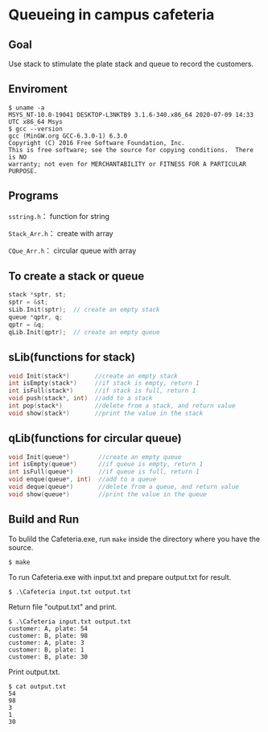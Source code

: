 # Queueing in campus cafeteria

## Goal
Use stack to stimulate the plate stack and queue to record the customers. 

## Enviroment
```
$ uname -a
MSYS_NT-10.0-19041 DESKTOP-L3NKTB9 3.1.6-340.x86_64 2020-07-09 14:33 UTC x86_64 Msys
$ gcc --version
gcc (MinGW.org GCC-6.3.0-1) 6.3.0
Copyright (C) 2016 Free Software Foundation, Inc.
This is free software; see the source for copying conditions.  There is NO
warranty; not even for MERCHANTABILITY or FITNESS FOR A PARTICULAR PURPOSE.
```

## Programs
`sstring.h`：   function for string

`Stack_Arr.h`： create with array

`CQue_Arr.h`：  circular queue with array

## To create a stack or queue
```cpp
stack *sptr, st;
sptr = &st;     
sLib.Init(sptr);  // create an empty stack
queue *qptr, q;
qptr = &q;      
qLib.Init(qptr);  // create an empty queue
```
## sLib(functions for stack)
```cpp
void Init(stack*)       //create an empty stack
int isEmpty(stack*)     //if stack is empty, return 1
int isFull(stack*)      //if stack is full, return 1 
void push(stack*, int)  //add to a stack
int pop(stack*)         //delete from a stack, and return value
void show(stack*)       //print the value in the stack
```

## qLib(functions for circular queue)
```cpp
void Init(queue*)        //create an empty queue
int isEmpty(queue*)      //if queue is empty, return 1
int isFull(queue*)       //if queue is full, return 1 
void enque(queue*, int)  //add to a queue
void deque(queue*)       //delete from a queue, and return value
void show(queue*)        //print the value in the queue
```
## Build and Run
To bulild the Cafeteria.exe, run `make` inside the directory where you have the source.
```
$ make
```
To run Cafeteria.exe with input.txt and prepare output.txt for result.
```
$ .\Cafeteria input.txt output.txt
```
Return file "output.txt" and print.
```
$ .\Cafeteria input.txt output.txt
customer: A, plate: 54
customer: B, plate: 98
customer: A, plate: 3
customer: B, plate: 1
customer: B, plate: 30
```
Print output.txt.
```
$ cat output.txt
54
98
3
1
30
```